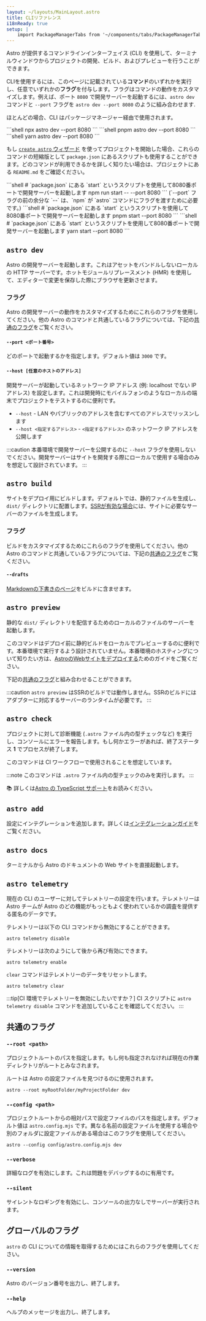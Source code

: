```yaml
---
layout: ~/layouts/MainLayout.astro
title: CLIリファレンス
i18nReady: true
setup: |
    import PackageManagerTabs from '~/components/tabs/PackageManagerTabs.astro'
---
```


Astro が提供するコマンドラインインターフェイス (CLI) を使用して、ターミナルウィンドウからプロジェクトの開発、ビルド、およびプレビューを行うことができます。

CLIを使用するには、このページに記載されている**コマンド**のいずれかを実行し、任意でいずれかの**フラグ**を付与します。フラグはコマンドの動作をカスタマイズします。例えば、ポート `8080` で開発サーバーを起動するには、`astro dev` コマンドと `--port` フラグを `astro dev --port 8080` のように組み合わせます.

ほとんどの場合、CLI はパッケージマネージャー経由で使用されます。

<PackageManagerTabs>
  <Fragment slot="npm">
  ```shell
  npx astro dev --port 8080
  ```
  </Fragment>
  <Fragment slot="pnpm">
  ```shell
  pnpm astro dev --port 8080
  ```
  </Fragment>
  <Fragment slot="yarn">
  ```shell
  yarn astro dev --port 8080
  ```
  </Fragment>
</PackageManagerTabs>

もし [`create astro` ウィザード](/ja/install/auto/#1-セットアップウィザードを実行する) を使ってプロジェクトを開始した場合、これらのコマンドの短縮版として `package.json` にあるスクリプトも使用することができます。どのコマンドが利用できるかを詳しく知りたい場合は、プロジェクトにある `README.md` をご確認ください。

<PackageManagerTabs>
  <Fragment slot="npm">
  ```shell
  # `package.json` にある `start` というスクリプトを使用して8080番ポートで開発サーバーを起動します
  npm run start -- --port 8080
  ```
  (`--port` フラグの前の余分な `--` は、`npm` が `astro` コマンドにフラグを渡すために必要です。)
  </Fragment>
  <Fragment slot="pnpm">
  ```shell
  # `package.json` にある `start` というスクリプトを使用して8080番ポートで開発サーバーを起動します
  pnpm start --port 8080
  ```
  </Fragment>
  <Fragment slot="yarn">
  ```shell
  # `package.json` にある `start` というスクリプトを使用して8080番ポートで開発サーバーを起動します
  yarn start --port 8080
  ```
  </Fragment>
</PackageManagerTabs>

## `astro dev`

Astro の開発サーバーを起動します。これはアセットをバンドルしないローカルの HTTP サーバーです。ホットモジュールリプレースメント (HMR) を使用して、エディターで変更を保存した際にブラウザを更新させます。

### フラグ

Astro の開発サーバーの動作をカスタマイズするためにこれらのフラグを使用してください。他の Astro のコマンドと共通しているフラグについては、下記の[共通のフラグ](#共通のフラグ)をご覧ください。

#### `--port <ポート番号>`

どのポートで起動するかを指定します。デフォルト値は `3000` です。

#### `--host [任意のホストのアドレス]`

開発サーバーが起動しているネットワーク IP アドレス (例: localhost でない IP アドレス) を設定します。これは開発時にモバイルフォンのようなローカルの端末でプロジェクトをテストするのに便利です。

- `--host` - LAN やパブリックのアドレスを含むすべてのアドレスでリッスンします
- `--host <指定するアドレス>` - `<指定するアドレス>` のネットワーク IP アドレスを公開します

:::caution
本番環境で開発サーバーを公開するのに `--host` フラグを使用しないでください。開発サーバーはサイトを開発する際にローカルで使用する場合のみを想定して設計されています。
:::

## `astro build`

サイトをデプロイ用にビルドします。デフォルトでは、静的ファイルを生成し、`dist/` ディレクトリに配置します。[SSRが有効な場合](/ja/guides/server-side-rendering/)には、サイトに必要なサーバーのファイルを生成します。

### フラグ

ビルドをカスタマイズするためにこれらのフラグを使用してください。他の Astro のコマンドと共通しているフラグについては、下記の[共通のフラグ](#共通のフラグ)をご覧ください。

#### `--drafts`

[Markdownの下書きのページ](/ja/guides/markdown-content/#markdownページ)をビルドに含ませます。

## `astro preview`

静的な `dist/` ディレクトリを配信するためのローカルのファイルのサーバーを起動します。

このコマンドはデプロイ前に静的ビルドをローカルでプレビューするのに便利です。本番環境で実行するよう設計されていません。本番環境のホスティングについて知りたい方は、[AstroのWebサイトをデプロイする](/ja/guides/deploy/)ためのガイドをご覧ください。

下記の[共通のフラグ](#共通のフラグ)と組み合わせることができます。

:::caution
`astro preview` はSSRのビルドでは動作しません。SSRのビルドにはアダプターに対応するサーバーのランタイムが必要です。
:::

## `astro check`

プロジェクトに対して診断機能 (`.astro` ファイル内の型チェックなど) を実行し、コンソールにエラーを報告します。もし何かエラーがあれば、終了ステータス **1** でプロセスが終了します。

このコマンドは CI ワークフローで使用されることを想定しています。

:::note
このコマンドは `.astro` ファイル内の型チェックのみを実行します。
:::

📚 詳しくは[Astro の TypeScript サポート](/ja/guides/typescript/)をお読みください。

## `astro add`

設定にインテグレーションを追加します。詳しくは[インテグレーションガイド](/ja/guides/integrations-guide/#automatic-integration-setup)をご覧ください。

## `astro docs`

ターミナルから Astro のドキュメントの Web サイトを直接起動します。

## `astro telemetry`

現在の CLI のユーザーに対してテレメトリーの設定を行います。テレメトリーは Astro チームが Astro のどの機能がもっともよく使われているかの調査を提供する匿名のデータです。

テレメトリーは以下の CLI コマンドから無効にすることができます。

```shell
astro telemetry disable
```

テレメトリーは次のようにして後から再び有効にできます。

```shell
astro telemetry enable
```

`clear` コマンドはテレメトリーのデータをリセットします。

```shell
astro telemetry clear
```

:::tip[CI 環境でテレメトリーを無効にしたいですか？]
CI スクリプトに `astro telemetry disable` コマンドを追加していることを確認してください。
:::

## 共通のフラグ

### `--root <path>`

プロジェクトルートのパスを指定します。もし何も指定されなければ現在の作業ディレクトリがルートとみなされます。

ルートは Astro の設定ファイルを見つけるのに使用されます。

```shell
astro --root myRootFolder/myProjectFolder dev
```

### `--config <path>`

プロジェクトルートからの相対パスで設定ファイルのパスを指定します。デフォルト値は `astro.config.mjs` です。異なる名前の設定ファイルを使用する場合や別のフォルダに設定ファイルがある場合はこのフラグを使用してください。

```shell
astro --config config/astro.config.mjs dev
```

### `--verbose`

詳細なログを有効にします。これは問題をデバッグするのに有用です。

### `--silent`

サイレントなロギングを有効にし、コンソールの出力なしでサーバーが実行されます。

## グローバルのフラグ

`astro` の CLI についての情報を取得するためにはこれらのフラグを使用してください。

### `--version`

Astro のバージョン番号を出力し、終了します。

### `--help`

ヘルプのメッセージを出力し、終了します。
